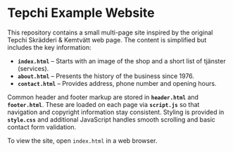 # Tepchi Example Website

This repository contains a small multi-page site inspired by the original Tepchi Skrädderi & Kemtvätt web page. The content is simplified but includes the key information:

- **`index.html`** – Starts with an image of the shop and a short list of tjänster (services).
- **`about.html`** – Presents the history of the business since 1976.
- **`contact.html`** – Provides address, phone number and opening hours.

Common header and footer markup are stored in **`header.html`** and **`footer.html`**. These are loaded on each page via **`script.js`** so that navigation and copyright
information stay consistent. Styling is provided in **`style.css`** and additional JavaScript handles smooth scrolling and basic contact form validation.

To view the site, open `index.html` in a web browser.
